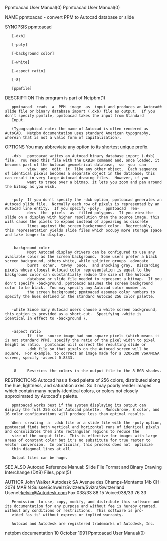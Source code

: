 Ppmtoacad User Manual(0)                                                                                                                                                             Ppmtoacad User Manual(0)



NAME
       ppmtoacad - convert PPM to Autocad database or slide


SYNOPSIS
       ppmtoacad

       [-dxb]

       [-poly]

       [-background color]

       [-white]

       [-aspect ratio]

       [-8]

       [ppmfile]



DESCRIPTION
       This program is part of Netpbm(1)

       ppmtoacad  reads  a  PPM  image  as  input and produces an Autocad® slide file or binary database import (.dxb) file as output.  If you don't specify ppmfile, ppmtoacad takes the input from Standard
       Input.

       (Typographical note: the name of Autocad is often rendered as AutoCAD.  Netpbm documentation uses standard American typography, wherein that is not a valid form of capitalization).


OPTIONS
       You may abbreviate any option to its shortest unique prefix.



       -dxb   ppmtoacad writes an Autocad binary database import (.dxb) file.  You read this file with the DXBIN command and, once loaded, it becomes part of the Autocad geometrical database,  so  you  can
              view  and  edit  it  like any other object.  Each sequence of identical pixels becomes a separate object in the database; this can result in very large Autocad drawing files.  However, if you
              want to trace over a bitmap, it lets you zoom and pan around the bitmap as you wish.


       -poly  If you don't specify the -dxb option, ppmtoacad generates an Autocad slide file.  Normally each row of pixels is represented by an Autocad line entity.  If you specify -poly,  ppmtoacad  ren-
              ders  the  pixels  as  filled polygons.  If you view the slide on a display with higher resolution than the source image, this will cause the pixels to expand instead of appearing as discrete
              lines against the screen background color.  Regrettably, this representation yields slide files which occupy more storage space and take longer to display.


       -background color
              Most Autocad display drivers can be configured to use any available color as the screen background.  Some users prefer a black screen background, others white, while splinter groups  advocate
              burnt  ocher,  tawny  puce,  and shocking gray.  Discarding pixels whose closest Autocad color representation is equal to the background color can substantially reduce the size of the Autocad
              database or slide file needed to represent a bitmap.  If you don't specify -background, ppmtoacad assumes the screen background color to be black.  You may specify any Autocad color number as
              the screen background; ppmtoacad assumes color numbers to specify the hues defined in the standard Autocad 256 color palette.


       -white Since many Autocad users choose a white screen background, this option is provided as a short-cut.  Specifying -white is identical in effect to -background 7.


       -aspect ratio
              If  the  source image had non-square pixels (which means it is not standard PPM), specify the ratio of the pixel width to pixel height as ratio.  ppmtoacad will correct the resulting slide or
              .dxb file so that pixels on the Autocad screen will be square.  For example, to correct an image made for a 320x200 VGA/MCGA screen, specify -aspect 0.8333.


       -8     Restricts the colors in the output file to the 8 RGB shades.



RESTRICTIONS
       Autocad has a fixed palette of 256 colors, distributed along the hue, lightness, and saturation axes.  So it may poorly render images which  contain  many  nearly-identical  colors,  or  colors  not
       closely approximated by Autocad's palette.

       ppmtoacad works best if the system displaying its output can display the full 256 color Autocad palette.  Monochrome, 8 color, and 16 color configurations will produce less than optimal results.

       When  creating  a  .dxb file or a slide file with the -poly option, ppmtoacad finds both vertical and horizontal runs of identical pixels and consolidates them into rectangular regions to reduce the
       size of the output file.  This is effective for images with large areas of constant color but it's no substitute for true raster to vector conversion.  In particular, this process does not  optimize
       thin diagonal lines at all.

       Output files can be huge.


SEE ALSO
       Autocad Reference Manual: Slide File Format and Binary Drawing Interchange (DXB) Files, ppm(5)



AUTHOR
       John Walker
       Autodesk SA
       Avenue des Champs-Montants 14b
       CH-2074 MARIN
       Suisse/Schweiz/Svizzera/Svizra/Switzerland
           Usenet:kelvin@Autodesk.com
           Fax:038/33 88 15
           Voice:038/33 76 33

       Permission  to use, copy, modify, and distribute this software and its documentation for any purpose and without fee is hereby granted, without any conditions or restrictions.  This software is pro-
       vided 'as is' without express or implied warranty.

       Autocad and Autodesk are registered trademarks of Autodesk, Inc.



netpbm documentation                                                                           10 October 1991                                                                       Ppmtoacad User Manual(0)
